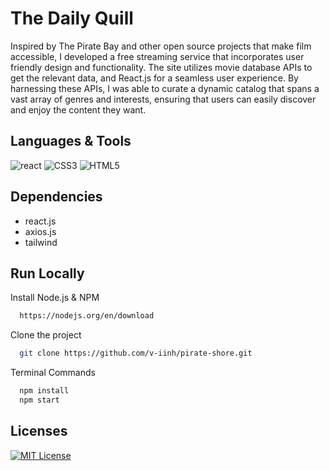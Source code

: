 # The Daily Quill

Inspired by The Pirate Bay and other open source projects that make film accessible, I developed a free streaming service that incorporates user friendly design and functionality. The site utilizes movie database APIs to get the relevant data, and React.js for a seamless user experience. By harnessing these APIs, I was able to curate a dynamic catalog that spans a vast array of genres and interests, ensuring that users can easily discover and enjoy the content they want.

## Languages & Tools

![react](https://img.shields.io/badge/react-61DBFB?style=for-the-badge&logo=react&logoColor=black)
![CSS3](https://img.shields.io/badge/css3-%231572B6.svg?style=for-the-badge&logo=css3&logoColor=white)
![HTML5](https://img.shields.io/badge/html5-%23E34F26.svg?style=for-the-badge&logo=html5&logoColor=white)

## Dependencies

- react.js
- axios.js
- tailwind

## Run Locally

Install Node.js & NPM

```bash
  https://nodejs.org/en/download
```

Clone the project

```bash
  git clone https://github.com/v-iinh/pirate-shore.git
```

Terminal Commands

```bash
  npm install
  npm start
```

## Licenses

[![MIT License](https://img.shields.io/badge/License-MIT-green.svg)](https://choosealicense.com/licenses/mit/)
